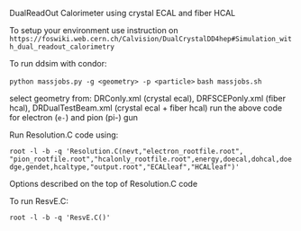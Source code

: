 DualReadOut Calorimeter using crystal ECAL and fiber HCAL

To setup your environment use instruction on `https://foswiki.web.cern.ch/Calvision/DualCrystalDD4hep#Simulation_with_dual_readout_calorimetry`

To run ddsim with condor:

`python massjobs.py -g <geometry> -p <particle>`
`bash massjobs.sh`

select geometry from: DRConly.xml (crystal ecal), DRFSCEPonly.xml (fiber hcal), DRDualTestBeam.xml (crystal ecal + fiber hcal)
run the above code for electron (`e-`) and pion (pi-) gun

Run Resolution.C code using:

`root -l -b -q 'Resolution.C(nevt,"electron_rootfile.root", "pion_rootfile.root","hcalonly_rootfile.root",energy,doecal,dohcal,doedge,gendet,hcaltype,"output.root","ECALleaf","HCALleaf")'`

Options described on the top of Resolution.C code

To run ResvE.C:

`root -l -b -q 'ResvE.C()'`

